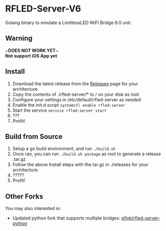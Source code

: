 RFLED-Server-V6
===============

Golang binary to emulate a LimitlessLED WiFi Bridge 6.0 unit.

Warning
----
~**DOES NOT WORK YET**~  
**Not support iOS App yet**

Install
----
  1. Download the latest release from the [Releases](https://github.com/riptidewave93/RFLED-Server/releases)
   page for your architecture.
  2. Copy the contents of ./rfled-server/* to / on your disk as root
  3. Configure your settings in /etc/default/rfled-server as needed
  4. Enable the init.d script `systemctl enable rfled-server`
  5. Start the service `service rfled-server start`
  6. ???
  7. Profit!

Build from Source
----
  1. Setup a go build environment, and run `./build.sh`
  2. Once ran, you can run `./build.sh package` as root to generate a release .tar.gz
  3. Follow the above Install steps with the tar.gz in ./releases for your architecture.
  4. ?????
  5. Profit!
  
Other Forks
----

You may also interested in:

* Updated python fork that supports multiple bridges: [pfink/rfled-server-python](https://github.com/pfink/rfled-server-python)
